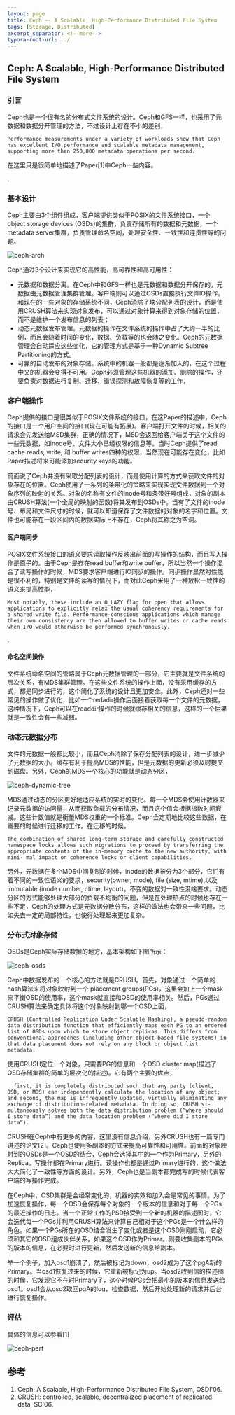 ```yaml
---
layout: page
title: Ceph -- A Scalable, High-Performance Distributed File System
tags: [Storage, Distributed]
excerpt_separator: <!--more-->
typora-root-url: ../
---
```




## Ceph: A Scalable, High-Performance Distributed File System 

### 引言

 Ceph也是一个很有名的分布式文件系统的设计。Ceph和GFS一样，也采用了元数据和数据分开管理的方法，不过设计上存在不小的差别，

```
Performance measurements under a variety of workloads show that Ceph has excellent I/O performance and scalable metadata management, supporting more than 250,000 metadata operations per second.
```

  在这里只是很简单地描述了Paper[1]中Ceph一些内容。

.

### 基本设计

 Ceph主要由3个组件组成，客户端提供类似于POSIX的文件系统接口，一个object storage devices (OSDs)的集群，负责存储所有的数据和元数据，一个metadata server集群，负责管理命名空间，处理安全性、一致性和连贯性等的问题。

 ![ceph-arch](/assets/img/ceph-arch.png)

  Ceph通过3个设计来实现它的高性能，高可靠性和高可用性：

* 元数据和数据分离。在Ceph中和GFS一样也是元数据和数据分开保存的，元数据由元数据管理集群管理。客户端则可以通过OSDs直接执行文件IO操作。和现在的一些对象的存储系统不同，Ceph消除了块分配列表的设计，而是使用CRUSH算法来实现对象发布，可以通过对象计算来得到对象存储的位置，而不是维护一个发布信息的列表；
* 动态元数据发布管理。元数据的操作在文件系统的操作中占了大约一半的比例，而且会随着时间的变化，数据、负载等的也会随之变化。Ceph的元数据管理会自动适应这些变化，它的管理方式是基于一种Dynamic Subtree Partitioning的方式。
* 可靠的自动发布的对象存储。系统中的机器一般都是逐渐加入的，在这个过程中又的机器会变得不可用。Ceph必须管理这些机器的添加、删除的操作，还要负责对数据进行复制、迁移、错误探测和故障恢复等的工作，



### 客户端操作

   Ceph提供的接口是很类似于POSIX文件系统的接口，在这Paper的描述中，Ceph的接口是一个用户空间的接口(现在可能有拓展)。客户端打开文件的时候，相关的请求会先发送给MSD集群，正确的情况下，MSD会返回给客户端关于这个文件的一些元数据，如inode号、文件大小已经权限的信息等。当时Ceph提供了read, cache reads, write, 和 buffer writes四种的权限，当然现在可能存在变化，比如Paper描述将来可能添加security keys的功能。

   前面说了Ceph并没有采取分配列表的设计，而是使用计算的方式来获取文件的对象存在的位置。Ceph使用了一系列的条带化的策略来实现实现文件数据到一个对象序列的映射的关系。对象的名称有文件的inode号和条带好号组成，对象的副本由CRUSH算法(一个全局的映射的函数)将其发布到OSDs中。当有了文件的inode号、布局和文件尺寸的时候，就可以知道保存了文件数据的对象的名字和位置。文件也可能存在一段区间内的数据实际上不存在，Ceph将其称之为空洞。



#### 客户端同步

 POSIX文件系统接口的语义要求读取操作反映出前面的写操作的结构，而且写入操作是原子的。由于Ceph是存在read buffer和write buffer，所以当然一个操作混合了读写操作的时候，MDS要求客户端进行IO同步的操作。同步操作显然对性能是很不利的，特别是文件的读写的情况下，而对此Ceph采用了一种放松一致性的语义来提高性能，

```
Most notably, these include an O_LAZY flag for open that allows applications to explicitly relax the usual coherency requirements for a shared-write file. Performance-conscious applications which manage their own consistency are then allowed to buffer writes or cache reads when I/O would otherwise be performed synchronously.
```

.

#### 命名空间操作

  文件系统命名空间的管路属于Ceph元数据管理的一部分，它主要就是文件系统的层次关系，有MDS集群管理。在这些文件系统的操作上面，没有采用缓存的方式，都是同步进行的，这个简化了系统的设计且更加安全。此外，Ceph还对一些常见的操作做了优化，比如一个redadir操作后面接着获取每一个文件的元数据，这种情况下，Ceph可以在readdir操作的时候就缓存相关的信息，这样的一个后果就是一致性会有一些减弱。



###  动态元数据分布

  文件的元数据一般都比较小，而且Ceph消除了保存分配列表的设计，进一步减少了元数据的大小。缓存有利于提高MDS的性能，但是元数据的更新必须及时提交到磁盘。另外，Ceph的MDS一个核心的功能就是动态分区，

![ceph-dynamic-tree](/assets/img/ceph-dynamic-tree.png)

  MDS通过动态的分区更好地适应系统的实时的变化。每一个MDS会使用计数器来记录元数据的访问量，从而获取负载的分布情况，而且这个值会根据指数时间衰减。这些计数值就是衡量MDS权重的一个标准。Ceph会定期地比较这些数据，在需要的时候进行迁移的工作。在迁移的时候，

```
The combination of shared long-term storage and carefully constructed namespace locks allows such migrations to proceed by transferring the appropriate contents of the in-memory cache to the new authority, with mini- mal impact on coherence locks or client capabilities.
```

  另外，元数据在多个MDS中间复制的时候，inode的数据被分为3个部分，它们有着不同的一致性语义的要求，security(owner, mode), file (size, mtime),以及 immutable (inode number, ctime, layout)。不变的数据对一致性没啥要求。动态分区的方式能够处理大部分的负载不均衡的问题，但是在处理热点的时候也存在一些不足，Ceph的处理方式是元数据分散分布，这样的做法也会带来一些问题，比如失去一定的局部特性，也使得处理起来更加复杂。



### 分布式对象存储

   OSDs是Ceph实际存储数据的地方，基本架构如下图所示：

![ceph-osds](/assets/img/ceph-osds.png)

 Ceph中数据发布的一个核心的方法就是CRUSH。首先，对象通过一个简单的hash算法来将对象映射到一个 placement groups(PGs)，这里会加上一个mask来平衡OSD的使用率，这个mask就直接和OSD的使用率相关。然后，PGs通过CRUSH算法来确定具体将这个对象映射到哪一个OSD上面，

```
CRUSH (Controlled Replication Under Scalable Hashing), a pseudo-random data distribution function that efficiently maps each PG to an ordered list of OSDs upon which to store object replicas. This differs from conventional approaches (including other object-based file systems) in that data placement does not rely on any block or object list metadata. 
```

  使用CRUSH定位一个对象，只需要PG的信息和一个OSD cluster map(描述了OSD存储集群的简单的层次化的描述)。它有两个主要的优点，

```
  first, it is completely distributed such that any party (client, OSD, or MDS) can independently calculate the location of any object; and second, the map is infrequently updated, virtually eliminating any exchange of distribution-related metadata. In doing so, CRUSH si- multaneously solves both the data distribution problem (“where should I store data”) and the data location problem (“where did I store data”).
```

  CRUSH在Ceph中有更多的内容，这里没有信息介绍，另外CRUSH也有一篇专门讲述的论文[2]。Ceph也使用多副本的方式来提高可靠性和可用性。前面的对象映射到的OSDs是一个OSD的结合，Ceph会选择其中的一个作为Primary，另外的Replica。写操作都在Primary进行。读操作也都是通过Primary进行的，这个做法大大简化了一致性等方面的设计。另外，Ceph也是当副本都完成写的时候代表客户端的写操作完成。

  在Ceph中，OSD集群是会经常变化的，机器的实效和加入会是常见的事情。为了加速恢复操作，每一个OSD会保存每个对象的一个版本的信息和对于每一个PGs的最近操作的日志。当一个正常工作的PSD接受到一个新的机器的描述图时，它会迭代每一个PGs并利用CRUSH算法来计算自己相对于这个PGs是一个什么样的角色。如果一个PGs所在的OSD结合发生了变化或者是这个OSD刚刚启动，它必须和其它的OSD组成伙伴关系。如果这个OSD作为Primar。则要收集副本的PGs的版本的信息，在必要时进行更新，然后发送新的信息给副本。

  举一个例子，加入osd1崩溃了，然后被标记为down，osd2成为了这个pgA新的Primary。当osd1恢复过来的时候，它重新被标记为up。当osd2收到信的描述图的时候，它发现它不在时Primary了，这个时候PGs会把最小的版本的信息发送给osd1。osd1会从osd2取回pgA的log，检查数据，然后开始处理新的请求并后台进行恢复操作。



### 评估

具体的信息可以参看[1]

![ceph-perf](/assets/img/ceph-perf.png)



## 参考

1. Ceph: A Scalable, High-Performance Distributed File System, OSDI'06.
2. CRUSH: controlled, scalable, decentralized placement of replicated data, SC'06.